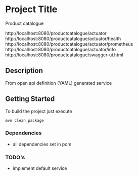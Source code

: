 # Project Title

Product catalogue

http://localhost:8080/productcatalogue/actuator  
http://localhost:8080/productcatalogue/actuator/health  
http://localhost:8080/productcatalogue/actuator/prometheus  
http://localhost:8080/productcatalogue/actuator/info  
http://localhost:8080/productcatalogue/swagger-ui.html

## Description



From open api definition (YAML) generated service

## Getting Started

To build the project just execute
```
mvn clean package
```

### Dependencies

* all dependencies set in pom

### TODO's

* implement default service
